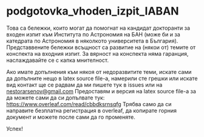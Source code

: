 # podgotovka_vhoden_izpit_IABAN

Това са бележки, които могат да помогнат на кандидат докторанти за входен изпит към Института по Астрономия на БАН (може би и за катедрата по Астрономия в няколкото университета в България).
Представвените бележки всъщност са развитие на (някои от) темите от конспекта на входния изпит. За вярност на конспекта няма гаранция, наслаждавайте се с капка мнителност.

Ако имате допълнения към някоя от недоразвитите теми, искате сами да допълните нещо в latex source file-а, намерили сте грешки или искате вид контакт ще се радвам да ми пишете тук в issues или на 
nestorarsenov@gmail.com Предоставям и версия на latex source file-а за да можете сами да си допълвате тук: https://www.overleaf.com/read/cbbdksrnsqfg
Трябва само да си направите безплатна регистрация в overleaf, да копирате горния документ и можете после сами да го променяте.

Успех!
